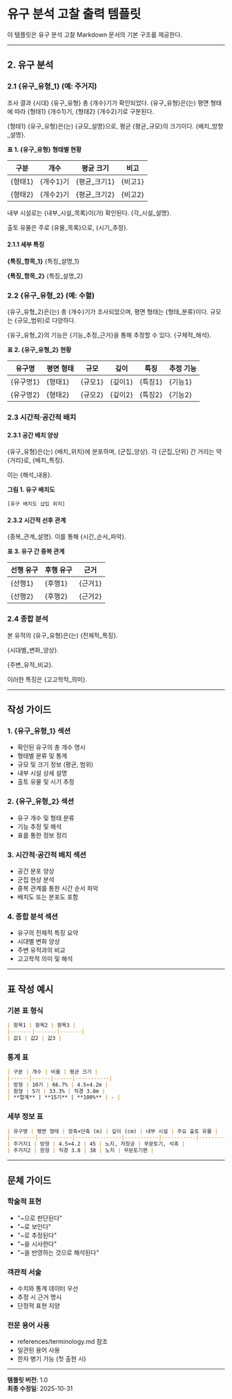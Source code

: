 # 유구 분석 고찰 출력 템플릿

이 템플릿은 유구 분석 고찰 Markdown 문서의 기본 구조를 제공한다.

---

## 2. 유구 분석

### 2.1 {유구_유형_1} (예: 주거지)

조사 결과 {시대} {유구_유형} 총 {개수}기가 확인되었다. {유구_유형}은(는) 평면 형태에 따라 {형태1} {개수1}기, {형태2} {개수2}기로 구분된다.

{형태1} {유구_유형}은(는) {규모_설명}으로, 평균 {평균_규모}의 크기이다. {배치_방향_설명}.

**표 1. {유구_유형} 형태별 현황**

| 구분 | 개수 | 평균 크기 | 비고 |
|------|------|-----------|------|
| {형태1} | {개수1}기 | {평균_크기1} | {비고1} |
| {형태2} | {개수2}기 | {평균_크기2} | {비고2} |

내부 시설로는 {내부_시설_목록}이(가) 확인된다. {각_시설_설명}.

출토 유물은 주로 {유물_목록}으로, {시기_추정}.

#### 2.1.1 세부 특징

**{특징_항목_1}**
{특징_설명_1}

**{특징_항목_2}**
{특징_설명_2}

### 2.2 {유구_유형_2} (예: 수혈)

{유구_유형_2}은(는) 총 {개수}기가 조사되었으며, 평면 형태는 {형태_분류}이다. 규모는 {규모_범위}로 다양하다.

{유구_유형_2}의 기능은 {기능_추정_근거}을 통해 추정할 수 있다. {구체적_해석}.

**표 2. {유구_유형_2} 현황**

| 유구명 | 평면 형태 | 규모 | 깊이 | 특징 | 추정 기능 |
|--------|-----------|------|------|------|-----------|
| {유구명1} | {형태1} | {규모1} | {깊이1} | {특징1} | {기능1} |
| {유구명2} | {형태2} | {규모2} | {깊이2} | {특징2} | {기능2} |

### 2.3 시간적·공간적 배치

#### 2.3.1 공간 배치 양상

{유구_유형}은(는) {배치_위치}에 분포하며, {군집_양상}. 각 {군집_단위} 간 거리는 약 {거리}로, {배치_특징}.

이는 {해석_내용}.

**그림 1. 유구 배치도**
```
[유구 배치도 삽입 위치]
```

#### 2.3.2 시간적 선후 관계

{중복_관계_설명}. 이를 통해 {시간_순서_파악}.

**표 3. 유구 간 중복 관계**

| 선행 유구 | 후행 유구 | 근거 |
|-----------|-----------|------|
| {선행1} | {후행1} | {근거1} |
| {선행2} | {후행2} | {근거2} |

### 2.4 종합 분석

본 유적의 {유구_유형}은(는) {전체적_특징}. 

{시대별_변화_양상}.

{주변_유적_비교}.

이러한 특징은 {고고학적_의미}.

---

## 작성 가이드

### 1. {유구_유형_1} 섹션
- 확인된 유구의 총 개수 명시
- 형태별 분류 및 통계
- 규모 및 크기 정보 (평균, 범위)
- 내부 시설 상세 설명
- 출토 유물 및 시기 추정

### 2. {유구_유형_2} 섹션
- 유구 개수 및 형태 분류
- 기능 추정 및 해석
- 표를 통한 정보 정리

### 3. 시간적·공간적 배치 섹션
- 공간 분포 양상
- 군집 현상 분석
- 중복 관계를 통한 시간 순서 파악
- 배치도 또는 분포도 포함

### 4. 종합 분석 섹션
- 유구의 전체적 특징 요약
- 시대별 변화 양상
- 주변 유적과의 비교
- 고고학적 의미 및 해석

---

## 표 작성 예시

### 기본 표 형식
```markdown
| 항목1 | 항목2 | 항목3 |
|-------|-------|-------|
| 값1 | 값2 | 값3 |
```

### 통계 표
```markdown
| 구분 | 개수 | 비율 | 평균 크기 |
|------|------|------|-----------|
| 방형 | 10기 | 66.7% | 4.5×4.2m |
| 원형 | 5기 | 33.3% | 직경 3.8m |
| **합계** | **15기** | **100%** | - |
```

### 세부 정보 표
```markdown
| 유구명 | 평면 형태 | 장축×단축 (m) | 깊이 (cm) | 내부 시설 | 주요 출토 유물 |
|--------|-----------|---------------|-----------|-----------|----------------|
| 주거지1 | 방형 | 4.5×4.2 | 45 | 노지, 저장공 | 무문토기, 석촉 |
| 주거지2 | 원형 | 직경 3.8 | 38 | 노지 | 무문토기편 |
```

---

## 문체 가이드

### 학술적 표현
- "~으로 판단된다"
- "~로 보인다"
- "~로 추정된다"
- "~을 시사한다"
- "~을 반영하는 것으로 해석된다"

### 객관적 서술
- 수치와 통계 데이터 우선
- 추정 시 근거 명시
- 단정적 표현 지양

### 전문 용어 사용
- references/terminology.md 참조
- 일관된 용어 사용
- 한자 병기 가능 (첫 출현 시)

---

**템플릿 버전**: 1.0  
**최종 수정일**: 2025-10-31
